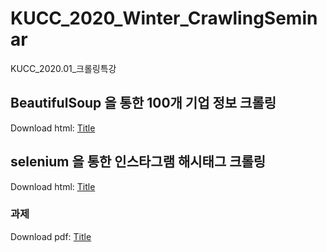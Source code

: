 # KUCC_2020_Winter_CrawlingSeminar
KUCC_2020.01_크롤링특강

## BeautifulSoup 을 통한 100개 기업 정보 크롤링
Download html: [Title](https://github.com/vetajung/KUCC_2020_Winter_CrawlingSeminar/blob/master/%E1%84%8F%E1%85%B3%E1%84%85%E1%85%A9%E1%86%AF%E1%84%85%E1%85%B5%E1%86%BC1_%E1%84%89%E1%85%A1%E1%84%8B%E1%85%B5%E1%84%90%E1%85%B3%E1%84%8F%E1%85%B3%E1%84%85%E1%85%A9%E1%86%AF%E1%84%85%E1%85%B5%E1%86%BC.html)

## selenium 을 통한 인스타그램 해시태그 크롤링
Download html: [Title](https://github.com/vetajung/KUCC_2020_Winter_CrawlingSeminar/blob/master/%E1%84%8F%E1%85%B3%E1%84%85%E1%85%A9%E1%86%AF%E1%84%85%E1%85%B5%E1%86%BC2_%E1%84%8B%E1%85%B5%E1%86%AB%E1%84%89%E1%85%B3%E1%84%90%E1%85%A1%E1%84%80%E1%85%B3%E1%84%85%E1%85%A2%E1%86%B7%E1%84%8F%E1%85%B3%E1%84%85%E1%85%A9%E1%86%AF%E1%84%85%E1%85%B5%E1%86%BC%2Bselenium%E1%84%92%E1%85%AA%E1%86%AF%E1%84%8B%E1%85%AD%E1%86%BC%20.html)

### 과제
Download pdf: [Title](https://github.com/vetajung/KUCC_2020_Winter_CrawlingSeminar/blob/master/%E1%84%8F%E1%85%B3%E1%84%85%E1%85%A9%E1%86%AF%E1%84%85%E1%85%B5%E1%86%BC%20%E1%84%80%E1%85%AA%E1%84%8C%E1%85%A6.pdf)

